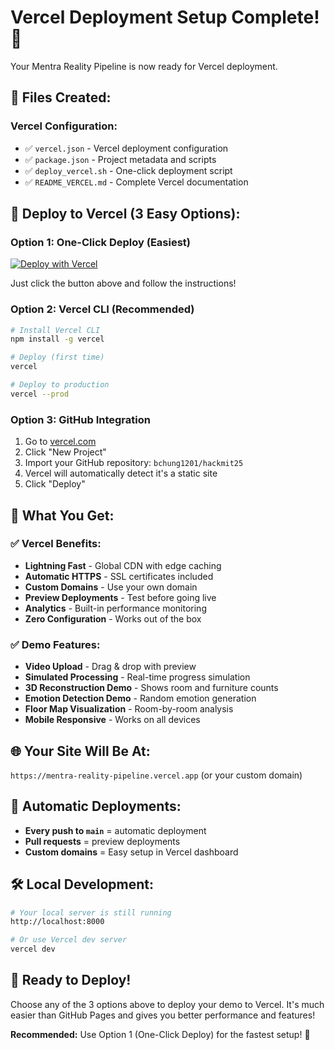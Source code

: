 # Vercel Deployment Setup Complete! 🎉

Your Mentra Reality Pipeline is now ready for Vercel deployment.

## 📁 **Files Created:**

### **Vercel Configuration:**
- ✅ `vercel.json` - Vercel deployment configuration
- ✅ `package.json` - Project metadata and scripts
- ✅ `deploy_vercel.sh` - One-click deployment script
- ✅ `README_VERCEL.md` - Complete Vercel documentation

## 🚀 **Deploy to Vercel (3 Easy Options):**

### **Option 1: One-Click Deploy (Easiest)**
[![Deploy with Vercel](https://vercel.com/button)](https://vercel.com/new/clone?repository-url=https://github.com/bchung1201/hackmit25)

Just click the button above and follow the instructions!

### **Option 2: Vercel CLI (Recommended)**
```bash
# Install Vercel CLI
npm install -g vercel

# Deploy (first time)
vercel

# Deploy to production
vercel --prod
```

### **Option 3: GitHub Integration**
1. Go to [vercel.com](https://vercel.com)
2. Click "New Project"
3. Import your GitHub repository: `bchung1201/hackmit25`
4. Vercel will automatically detect it's a static site
5. Click "Deploy"

## 🎯 **What You Get:**

### **✅ Vercel Benefits:**
- **Lightning Fast** - Global CDN with edge caching
- **Automatic HTTPS** - SSL certificates included
- **Custom Domains** - Use your own domain
- **Preview Deployments** - Test before going live
- **Analytics** - Built-in performance monitoring
- **Zero Configuration** - Works out of the box

### **✅ Demo Features:**
- **Video Upload** - Drag & drop with preview
- **Simulated Processing** - Real-time progress simulation
- **3D Reconstruction Demo** - Shows room and furniture counts
- **Emotion Detection Demo** - Random emotion generation
- **Floor Map Visualization** - Room-by-room analysis
- **Mobile Responsive** - Works on all devices

## 🌐 **Your Site Will Be At:**
`https://mentra-reality-pipeline.vercel.app` (or your custom domain)

## 🔄 **Automatic Deployments:**
- **Every push to `main`** = automatic deployment
- **Pull requests** = preview deployments
- **Custom domains** = Easy setup in Vercel dashboard

## 🛠️ **Local Development:**
```bash
# Your local server is still running
http://localhost:8000

# Or use Vercel dev server
vercel dev
```

## 🎉 **Ready to Deploy!**

Choose any of the 3 options above to deploy your demo to Vercel. It's much easier than GitHub Pages and gives you better performance and features!

**Recommended:** Use Option 1 (One-Click Deploy) for the fastest setup! 🚀
